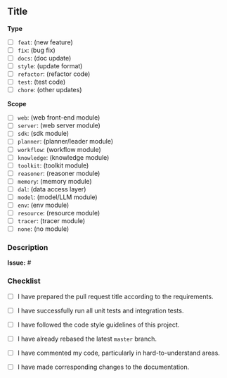 <!--
Before opening your pull request, have a quick look at our contribution guidelines:
https://github.com/TuGraph-family/chat2graph/blob/master/community/CONTRIBUTING.md
-->

## Title
<!--
And make sure that the title of your pull request follows the following format:
`<type>(<scope>): <subject>`

`<type>` is the type of your pull request.
`<scope>` is optional (including `()`) when you choose `none`.
`<subject>` is a concise sentence in lowercase.
-->

**Type**
<!-- What is the type of your pull request? Open the item by `[x]` way. -->

- [ ] `feat`: (new feature)
- [ ] `fix`: (bug fix)
- [ ] `docs`: (doc update)
- [ ] `style`: (update format)
- [ ] `refactor`: (refactor code)
- [ ] `test`: (test code)
- [ ] `chore`: (other updates)

**Scope**
<!-- Which module does your pull request mainly modify? Select `none` when undetermined. -->

- [ ] `web`: (web front-end module)
- [ ] `server`: (web server module)
- [ ] `sdk`: (sdk module)
- [ ] `planner`: (planner/leader module)
- [ ] `workflow`: (workflow module)
- [ ] `knowledge`: (knowledge module)
- [ ] `toolkit`: (toolkit module)
- [ ] `reasoner`: (reasoner module)
- [ ] `memory`: (memory module)
- [ ] `dal`: (data access layer)
- [ ] `model`: (model/LLM module)
- [ ] `env`: (env module)
- [ ] `resource`: (resource module)
- [ ] `tracer`: (tracer module)
- [ ] `none`: (no module)

### Description
<!-- Provide the relevant issue number associated with your pull request if needed. -->

**Issue:** #

<!-- Provide more information about this pull request. -->

### Checklist

- [ ] I have prepared the pull request title according to the requirements.
- [ ] I have successfully run all unit tests and integration tests.
- [ ] I have followed the code style guidelines of this project.
- [ ] I have already rebased the latest `master` branch.
- [ ] I have commented my code, particularly in hard-to-understand areas.
- [ ] I have made corresponding changes to the documentation.

